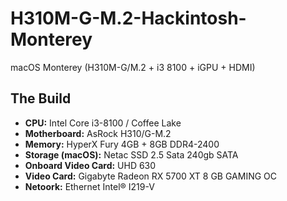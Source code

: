 # H310M-G-M.2-Hackintosh-Monterey
macOS Monterey (H310M-G/M.2 + i3 8100 + iGPU + HDMI)

## The Build

* **CPU:** Intel Core i3-8100 / Coffee Lake
* **Motherboard:** AsRock H310/G-M.2
* **Memory:** HyperX Fury 4GB + 8GB DDR4-2400
* **Storage (macOS):** Netac SSD 2.5 Sata 240gb SATA
* **Onboard Video Card:** UHD 630
* **Video Card:** Gigabyte Radeon RX 5700 XT 8 GB GAMING OC
* **Netoork:** Ethernet Intel® I219-V
